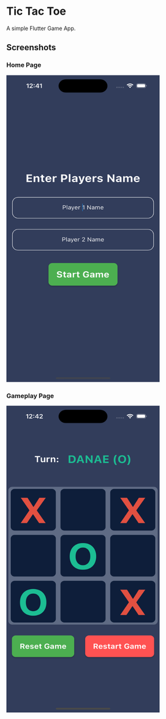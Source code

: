 # Tic Tac Toe

A simple Flutter Game App.

## Screenshots
### Home Page
<img src="https://github.com/MarkosDesypris/Flutter-Tic_Tac_Toe/blob/main/Simulator%20Screen%20Shot%20-%20Flutter%20-%202023-07-21%20at%2012.42.47.png?raw=true" width="400" height="800">

### Gameplay Page
<img src="Simulator Screen Shot - Flutter - 2023-07-21 at 12.43.15.png" width="400" height="800">

